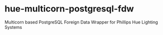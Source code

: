 # hue-multicorn-postgresql-fdw
Multicorn based PostgreSQL Foreign Data Wrapper for Phillips Hue Lighting Systems

